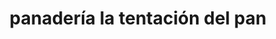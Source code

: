 ---
title: "panadería la tentación del pan"
url: /puerto-la-cruz/panaderia-la-tentacion-del-pan/
shop: panadería
---